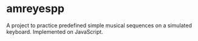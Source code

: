 # amreyespp
A project to practice predefined simple musical sequences on a simulated keyboard. Implemented on JavaScript.
